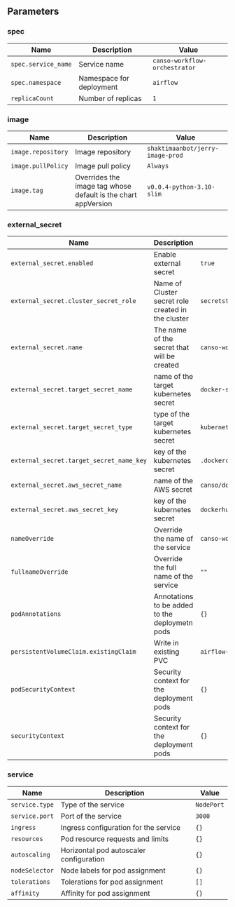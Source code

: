 ## Parameters

### spec

| Name                | Description              | Value                         |
| ------------------- | ------------------------ | ----------------------------- |
| `spec.service_name` | Service name             | `canso-workflow-orchestrator` |
| `spec.namespace`    | Namespace for deployment | `airflow`                     |
| `replicaCount`      | Number of replicas       | `1`                           |

### image

| Name               | Description                                                   | Value                            |
| ------------------ | ------------------------------------------------------------- | -------------------------------- |
| `image.repository` | Image repository                                              | `shaktimaanbot/jerry-image-prod` |
| `image.pullPolicy` | Image pull policy                                             | `Always`                         |
| `image.tag`        | Overrides the image tag whose default is the chart appVersion | `v0.0.4-python-3.10-slim`        |

### external_secret

| Name                                     | Description                                        | Value                            |
| ---------------------------------------- | -------------------------------------------------- | -------------------------------- |
| `external_secret.enabled`                | Enable external secret                             | `true`                           |
| `external_secret.cluster_secret_role`    | Name of Cluster secret role created in the cluster | `secretstore-by-role`            |
| `external_secret.name`                   | The name of the secret that will be created        | `canso-workflow-orchestrator`    |
| `external_secret.target_secret_name`     | name of the target kubernetes secret               | `docker-secret-cred`             |
| `external_secret.target_secret_type`     | type of the target kubernetes secret               | `kubernetes.io/dockerconfigjson` |
| `external_secret.target_secret_name_key` | key of the kubernetes secret                       | `.dockerconfigjson`              |
| `external_secret.aws_secret_name`        | name of the AWS secret                             | `canso/dockerhub`                |
| `external_secret.aws_secret_key`         | key of the kubernetes secret                       | `dockerhub`                      |
| `nameOverride`                           | Override the name of the service                   | `canso-workflow-orchestrator`    |
| `fullnameOverride`                       | Override the full name of the service              | `""`                             |
| `podAnnotations`                         | Annotations to be added to the deploymetn pods     | `{}`                             |
| `persistentVolumeClaim.existingClaim`    | Write in existing PVC                              | `airflow-pvc`                    |
| `podSecurityContext`                     | Security context for the deployment pods           | `{}`                             |
| `securityContext`                        | Security context for the deployment pods           | `{}`                             |

### service

| Name           | Description                             | Value      |
| -------------- | --------------------------------------- | ---------- |
| `service.type` | Type of the service                     | `NodePort` |
| `service.port` | Port of the service                     | `3000`     |
| `ingress`      | Ingress configuration for the service   | `{}`       |
| `resources`    | Pod resource requests and limits        | `{}`       |
| `autoscaling`  | Horizontal pod autoscaler configuration | `{}`       |
| `nodeSelector` | Node labels for pod assignment          | `{}`       |
| `tolerations`  | Tolerations for pod assignment          | `[]`       |
| `affinity`     | Affinity for pod assignment             | `{}`       |
